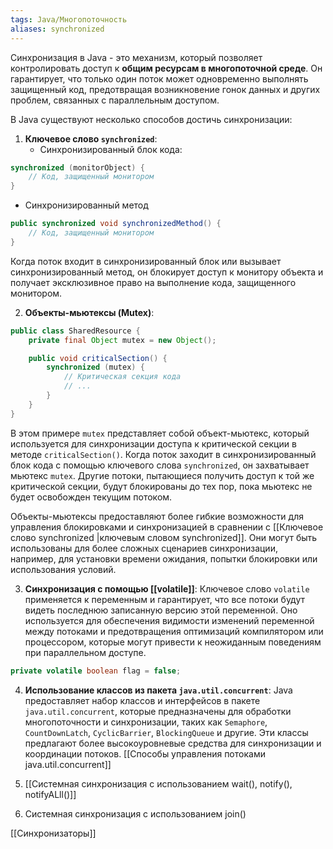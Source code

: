 ```yaml
---
tags: Java/Многопоточность 
aliases: synchronized
---
```


Синхронизация в Java - это механизм, который позволяет контролировать доступ к **общим ресурсам в многопоточной среде**. Он гарантирует, что только один поток может одновременно выполнять защищенный код, предотвращая возникновение гонок данных и других проблем, связанных с параллельным доступом.

В Java существуют несколько способов достичь синхронизации:

1. **Ключевое слово `synchronized`**:
    - Синхронизированный блок кода:
```java
synchronized (monitorObject) {
    // Код, защищенный монитором
}
```
- Синхронизированный метод
```java
public synchronized void synchronizedMethod() {
    // Код, защищенный монитором
}
```
Когда поток входит в синхронизированный блок или вызывает синхронизированный метод, он блокирует доступ к монитору объекта и получает эксклюзивное право на выполнение кода, защищенного монитором.

2. **Объекты-мьютексы (Mutex)**:
```java
public class SharedResource {
    private final Object mutex = new Object();

    public void criticalSection() {
        synchronized (mutex) {
            // Критическая секция кода
            // ...
        }
    }
}
```

В этом примере `mutex` представляет собой объект-мьютекс, который используется для синхронизации доступа к критической секции в методе `criticalSection()`. Когда поток заходит в синхронизированный блок кода с помощью ключевого слова `synchronized`, он захватывает мьютекс `mutex`. Другие потоки, пытающиеся получить доступ к той же критической секции, будут блокированы до тех пор, пока мьютекс не будет освобожден текущим потоком.


Объекты-мьютексы предоставляют более гибкие возможности для управления блокировками и синхронизацией в сравнении с [[Ключевое слово synchronized |ключевым словом synchronized]]. Они могут быть использованы для более сложных сценариев синхронизации, например, для установки времени ожидания, попытки блокировки или использования условий.

3. **Синхронизация с помощью [[volatile]]**:
Ключевое слово `volatile` применяется к переменным и гарантирует, что все потоки будут видеть последнюю записанную версию этой переменной. Оно используется для обеспечения видимости изменений переменной между потоками и предотвращения оптимизаций компилятором или процессором, которые могут привести к неожиданным поведениям при параллельном доступе.

```java
private volatile boolean flag = false;
```

4. **Использование классов из пакета `java.util.concurrent`**:
Java предоставляет набор классов и интерфейсов в пакете `java.util.concurrent`, которые предназначены для обработки многопоточности и синхронизации, таких как `Semaphore`, `CountDownLatch`, `CyclicBarrier`, `BlockingQueue` и другие. Эти классы предлагают более высокоуровневые средства для синхронизации и координации потоков. [[Способы управления потоками java.util.concurrent]]

5. [[Системная синхронизация с использованием wait(), notify(), notifyALll()]]
6. Системная синхронизация с использованием join()

[[Синхронизаторы]]
